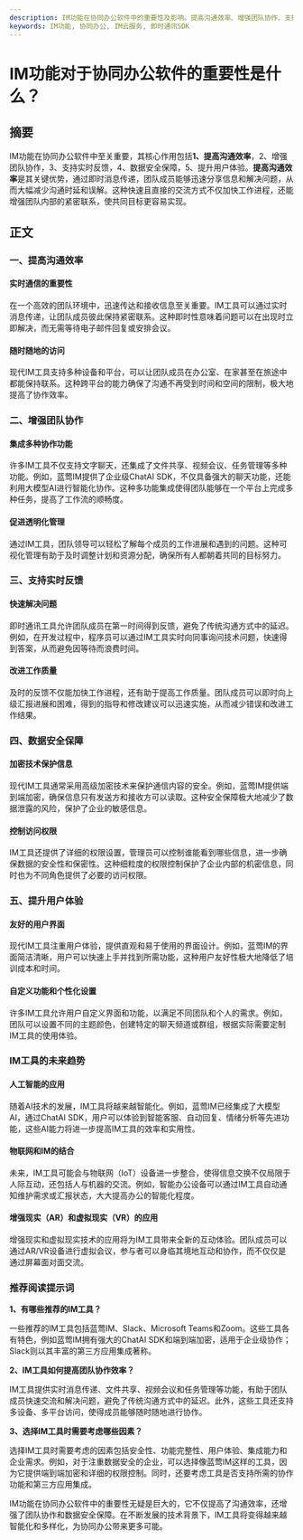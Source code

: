 ```yaml
---
description: IM功能在协同办公软件中的重要性及影响。提高沟通效率、增强团队协作、支持实时反馈、数据安全保障、提升用户体验。IM工具的未来趋势。
keywords: IM功能, 协同办公, IM云服务, 即时通讯SDK
---
```

# IM功能对于协同办公软件的重要性是什么？

## 摘要

IM功能在协同办公软件中至关重要，其核心作用包括**1、提高沟通效率**，2、增强团队协作，3、支持实时反馈，4、数据安全保障，5、提升用户体验。**提高沟通效率**是其关键优势，通过即时消息传递，团队成员能够迅速分享信息和解决问题，从而大幅减少沟通时延和误解。这种快速且直接的交流方式不仅加快工作进程，还能增强团队内部的紧密联系，使共同目标更容易实现。

## 正文

### 一、提高沟通效率

#### 实时通信的重要性
在一个高效的团队环境中，迅速传达和接收信息至关重要。IM工具可以通过实时消息传递，让团队成员彼此保持紧密联系。这种即时性意味着问题可以在出现时立即解决，而无需等待电子邮件回复或安排会议。

#### 随时随地的访问
现代IM工具支持多种设备和平台，可以让团队成员在办公室、在家甚至在旅途中都能保持联系。这种跨平台的能力确保了沟通不再受到时间和空间的限制，极大地提高了协作效率。

### 二、增强团队协作

#### 集成多种协作功能
许多IM工具不仅支持文字聊天，还集成了文件共享、视频会议、任务管理等多种功能。例如，蓝莺IM提供了企业级ChatAI SDK，不仅具备强大的聊天功能，还能利用大模型AI进行智能化协作。这种多功能集成使得团队能够在一个平台上完成多种任务，提高了工作流的顺畅度。

#### 促进透明化管理
通过IM工具，团队领导可以轻松了解每个成员的工作进展和遇到的问题。这种可视化管理有助于及时调整计划和资源分配，确保所有人都朝着共同的目标努力。

### 三、支持实时反馈

#### 快速解决问题
即时通讯工具允许团队成员在第一时间得到反馈，避免了传统沟通方式中的延迟。例如，在开发过程中，程序员可以通过IM工具实时向同事询问技术问题，快速得到答案，从而避免因等待而浪费时间。

#### 改进工作质量
及时的反馈不仅能加快工作进程，还有助于提高工作质量。团队成员可以即时向上级汇报进展和困难，得到的指导和修改建议可以迅速实施，从而减少错误和改进工作结果。

### 四、数据安全保障

#### 加密技术保护信息
现代IM工具通常采用高级加密技术来保护通信内容的安全。例如，蓝莺IM提供端到端加密，确保信息只有发送方和接收方可以读取。这种安全保障极大地减少了数据泄露的风险，保护了企业的敏感信息。

#### 控制访问权限
IM工具还提供了详细的权限设置，管理员可以控制谁能看到哪些信息，进一步确保数据的安全性和保密性。这种细粒度的权限控制保护了企业内部的机密信息，同时也为不同角色提供了必要的访问权限。

### 五、提升用户体验

#### 友好的用户界面
现代IM工具注重用户体验，提供直观和易于使用的界面设计。例如，蓝莺IM的界面简洁清晰，用户可以快速上手并找到所需功能，这种用户友好性极大地降低了培训成本和时间。

#### 自定义功能和个性化设置
许多IM工具允许用户自定义界面和功能，以满足不同团队和个人的需求。例如，团队可以设置不同的主题颜色，创建特定的聊天频道或群组，根据实际需要定制IM工具的使用体验。

### IM工具的未来趋势

#### 人工智能的应用
随着AI技术的发展，IM工具将越来越智能化。例如，蓝莺IM已经集成了大模型AI，通过ChatAI SDK，用户可以体验到智能客服、自动回复、情绪分析等先进功能，这些AI能力将进一步提高IM工具的效率和实用性。

#### 物联网和IM的结合
未来，IM工具可能会与物联网（IoT）设备进一步整合，使得信息交换不仅局限于人际互动，还包括人与机器的交流。例如，智能办公设备可以通过IM工具自动通知维护需求或汇报状态，大大提高办公的智能化程度。

#### 增强现实（AR）和虚拟现实（VR）的应用
增强现实和虚拟现实技术的应用将为IM工具带来全新的互动体验。团队成员可以通过AR/VR设备进行虚拟会议，参与者可以身临其境地互动和协作，而不仅仅是通过屏幕面对面交流。

### 推荐阅读提示词

**1、有哪些推荐的IM工具？**

一些推荐的IM工具包括蓝莺IM、Slack、Microsoft Teams和Zoom。这些工具各有特色，例如蓝莺IM拥有强大的ChatAI SDK和端到端加密，适用于企业级协作；Slack则以其丰富的第三方应用集成著称。

**2、IM工具如何提高团队协作效率？**

IM工具提供实时消息传递、文件共享、视频会议和任务管理等功能，有助于团队成员快速交流和解决问题，避免了传统沟通方式中的延迟。此外，这些工具还支持多设备、多平台访问，使得成员能够随时随地进行协作。

**3、选择IM工具时需要考虑哪些因素？**

选择IM工具时需要考虑的因素包括安全性、功能完整性、用户体验、集成能力和企业需求。例如，对于注重数据安全的企业，可以选择像蓝莺IM这样的工具，因为它提供端到端加密和详细的权限控制。同时，还要考虑工具是否支持所需的协作功能和第三方应用集成。

IM功能在协同办公软件中的重要性无疑是巨大的，它不仅提高了沟通效率，还增强了团队协作和数据安全保障。在不断发展的技术背景下，IM工具将变得越来越智能化和多样化，为协同办公带来更多可能。